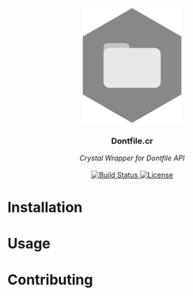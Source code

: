 <p align="center">
  <img src="assets/dontfile-shard.png" width="200">
  <h3 align="center">Dontfile.cr</h3>
  <p align="center">
    <i>Crystal Wrapper for Dontfile API</i>
    <br>
    <br>
    <a href="https://travis-ci.com/MatheusRich/dontfile.cr">
      <img src="https://travis-ci.com/MatheusRich/dontfile.cr.svg?branch=master" alt="Build Status">
    </a>
    <!-- <a href="https://codeclimate.com/github/MatheusRich/dontfile/test_coverage">
      <img src="https://api.codeclimate.com/v1/badges/786863e9b71eab0a50e9/test_coverage" alt="Test Coverage">
    </a> -->
    <a href="https://github.com/MatheusRich/dontfile/blob/master/LICENSE">
      <img src="https://img.shields.io/badge/license-MIT-blue.svg" alt="License">
    </a>
  </p>
</p>

# Installation
<!-- TODO -->

# Usage
<!-- TODO -->

# Contributing
<!-- TODO -->
